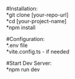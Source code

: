 #Installation:<br>
*git clone [your-repo-url]<br>
*cd [your-project-name]<br>
*npm install<br>


#Configuration:<br>
*.env file<br>
*vite.config.ts - if needed<br>


#Start Dev Server:<br>
*npm run dev<br>
